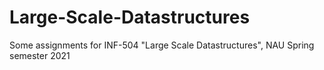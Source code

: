 # Large-Scale-Datastructures
Some assignments for INF-504 "Large Scale Datastructures", NAU Spring semester 2021
